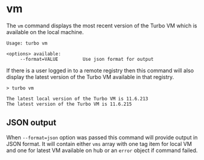 # vm

The `vm` command displays the most recent version of the Turbo VM which is available on the local machine. 

```
Usage: turbo vm

<options> available:
     --format=VALUE         Use json format for output
```

If there is a user logged in to a remote registry then this command will also display the latest version of the Turbo VM available in that registry. 

```
> turbo vm

The latest local version of the Turbo VM is 11.6.213
The latest version of the Turbo VM is 11.6.215
```

## JSON output

When `--format=json` option was passed this command will provide output in JSON format. It will contain either `vms` array with one tag item for local VM and one for latest VM available on hub or an `error` object if command failed.